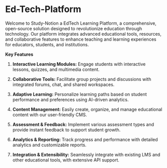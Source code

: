 # Ed-Tech-Platform
Welcome to Study-Notion a EdTech Learning Platform, a comprehensive, open-source solution designed to revolutionize education through technology. Our platform integrates advanced educational tools, resources, and collaborative features to enhance teaching and learning experiences for educators, students, and institutions.

**Key Features**

1. **Interactive Learning Modules:** Engage students with interactive lessons, quizzes, and multimedia content.
 
2. **Collaborative Tools:** Facilitate group projects and discussions with integrated forums, chat, and shared workspaces.
 
3. **Adaptive Learning:** Personalize learning paths based on student performance and preferences using AI-driven analytics.
   
4. **Content Management:** Easily create, organize, and manage educational content with our user-friendly CMS.
 
5. **Assessment & Feedback:** Implement various assessment types and provide instant feedback to support student growth.
 
6. **Analytics & Reporting:** Track progress and performance with detailed analytics and customizable reports.
   
7. **Integration & Extensibility:** Seamlessly integrate with existing LMS and other educational tools, with extensive API support.

